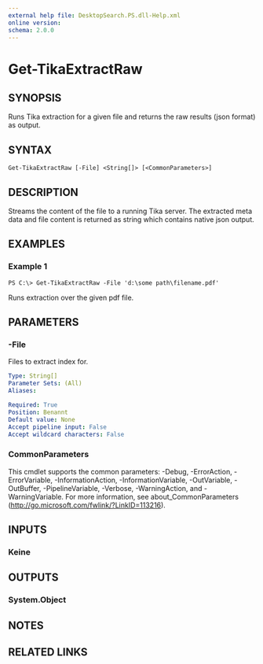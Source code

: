 ```yaml
---
external help file: DesktopSearch.PS.dll-Help.xml
online version: 
schema: 2.0.0
---
```


# Get-TikaExtractRaw

## SYNOPSIS
Runs Tika extraction for a given file and returns the raw results (json format) as output.

## SYNTAX

```
Get-TikaExtractRaw [-File] <String[]> [<CommonParameters>]
```

## DESCRIPTION
Streams the content of the file to a running Tika server. The extracted meta data and file content is returned as string which contains native json output.

## EXAMPLES

### Example 1
```
PS C:\> Get-TikaExtractRaw -File 'd:\some path\filename.pdf'
```

Runs extraction over the given pdf file.

## PARAMETERS

### -File
Files to extract index for.

```yaml
Type: String[]
Parameter Sets: (All)
Aliases: 

Required: True
Position: Benannt
Default value: None
Accept pipeline input: False
Accept wildcard characters: False
```

### CommonParameters
This cmdlet supports the common parameters: -Debug, -ErrorAction, -ErrorVariable, -InformationAction, -InformationVariable, -OutVariable, -OutBuffer, -PipelineVariable, -Verbose, -WarningAction, and -WarningVariable. For more information, see about_CommonParameters (http://go.microsoft.com/fwlink/?LinkID=113216).

## INPUTS

### Keine

## OUTPUTS

### System.Object

## NOTES

## RELATED LINKS

